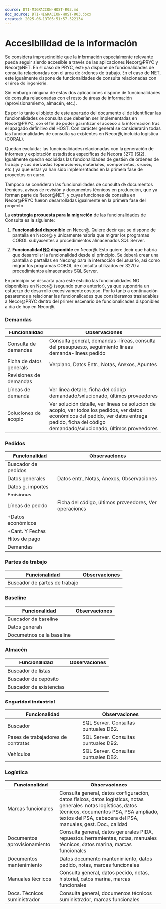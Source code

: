 ```yaml
---
source: DTI-MIGRACION-HOST-R03.md
doc_source: DTI-MIGRACION-HOST-R03.docx
created: 2025-06-13T05:51:57.522134
---
```

# Accesibilidad de la información

Se considera imprescindible que la información especialmente relevante
pueda seguir siendo accesible a través de las aplicaciones Necor@PRYC y
Necor@NET. En el caso de PRYC, este ya dispone de funcionalidades de
consulta relacionadas con el área de órdenes de trabajo. En el caso de
NET, este igualmente dispone de funcionalidades de consulta relacionadas
con el área de ingeniería.

Sin embargo ninguna de estas dos aplicaciones dispone de funcionalidades
de consulta relacionadas con el resto de áreas de información
(aprovisionamiento, almacén, etc.).

Es por lo tanto el objeto de este apartado del documento el de
identificar las funcionalidades de consulta que deberían ser
implementadas en Necor@PRYC, con el fin de poder garantizar el acceso a
la información tras el apagado definitivo del HOST. Con carácter general
se considerarán todas las funcionalidades de consulta ya existentes en
Necor@, incluida logística (CORAL).

Quedan excluidas las funcionalidades relacionadas con la generación de
informes y explotación estadística específicas de Necora 3270 (SI2).
Igualmente quedan excluidas las funcionalidades de gestión de órdenes de
trabajo y sus derivadas (operaciones, materiales, componentes, cruces,
etc.) ya que estas ya han sido implementadas en la primera fase de
proyectos en curso.

Tampoco se consideran las funcionalidades de consulta de documentos
técnicos, avisos de revisión y documentos técnicos en producción, que ya
forman parte de Necor@NET, y cuyas funciones de consulta en Necor@PRYC
fueron desarrolladas igualmente en la primera fase del proyecto.

La **estrategia propuesta para la migración** de las funcionalidades de
Consulta es la siguiente:

1.  **Funcionalidad disponible** en Necor@. Quiere decir que se dispone
    de pantalla en Necor@ y únicamente habría que migrar los programas
    COBOL subyacentes a procedimientos almacenados SQL Server.

2.  **Funcionalidad <u>NO</u> disponible** en Necor@. Esto quiere decir
    que habría que desarrollar la funcionalidad desde el principio. Se
    deberá crear una pantalla o pantallas en Necor@ para la interacción
    del usuario, así como migrar los programas COBOL de consulta
    utilizados en 3270 a procedimientos almacenados SQL Server.

En principio se descarta para este estudio las funcionalidades NO
disponibles en Necor@ (segundo punto anterior), ya que supondría un
esfuerzo de desarrollo excesivamente costoso. Por lo tanto a
continuación pasaremos a relacionar las funcionalidades que consideramos
trasladables a Necor@PRYC dentro del primer escenario de funcionalidades
disponibles a día de hoy en Necor@.

### Demandas

| Funcionalidad | Observaciones |
|----|----|
| Consulta de demandas | Consulta general, demandas-líneas, consulta del presupuesto, seguimiento líneas demanda-líneas pedido |
| Ficha de datos generals | Verplano, Datos Entr., Notas, Anexos, Apuntes |
| Revisiones de demandas |  |
| Líneas de demanda | Ver línea detalle, ficha del código demandado/solucionado, últimos proveedores |
| Soluciones de acopio | Ver solución detalle, ver líneas de solución de acopio, ver todos los pedidos, ver datos económicos del pedido, ver datos entrega pedido, ficha del código demandado/solucionado, últimos proveedores |

### Pedidos

| Funcionalidad | Observaciones |
|----|----|
| Buscador de pedidos |  |
| Datos generales | Datos entr., Notas, Anexos, Observaciones |
| Datos g. importes |  |
| Emisiones |  |
| Líneas de pedido | Ficha del código, últimos proveedores, Ver operaciones |
| +Datos económicos |  |
| +Cant. Y Fechas |  |
| Hitos de pago |  |
| Demandas |  |

### Partes de trabajo

| Funcionalidad                 | Observaciones |
|-------------------------------|---------------|
| Buscador de partes de trabajo |               |

### Baseline

| Funcionalidad             | Observaciones |
|---------------------------|---------------|
| Buscador de baseline      |               |
| Datos generals            |               |
| Documetnos de la baseline |               |

### Almacén

| Funcionalidad           | Observaciones |
|-------------------------|---------------|
| Buscador de listas      |               |
| Buscador de depósito    |               |
| Buscador de existencias |               |

### Seguridad industrial

| Funcionalidad                      | Observaciones                        |
|------------------------------------|--------------------------------------|
| Buscador                           | SQL Server. Consultas puntuales DB2. |
| Pases de trabajadores de contratas | SQL Server. Consultas puntuales DB2. |
| Vehículos                          | SQL Server. Consultas puntuales DB2. |

### Logística

| Funcionalidad | Observaciones |
|----|----|
| Marcas funcionales | Consulta general, datos configuración, datos físicos, datos logísticos, notas generales, notas logísticas, datos técnicos, documentos PSA, PSA ampliado, textos del PSA, cabecera del PSA, manuales, gest. Doc., calidad |
| Documentos aprovisionamiento | Consulta general, datos generales PIDA, repuestos, herramientas, notas, manuales técnicos, datos marina, marcas funcionales |
| Documentos mantenimiento | Datos documento mantenimiento, datos pedido, notas, marcas funcionales |
| Manuales técnicos | Consulta general, datos pedido, notas, historial, datos marina, marcas funcionales |
| Docs. Técnicos suministrador | Consulta general, documentos técnicos suministrador, marcas funcionales |

